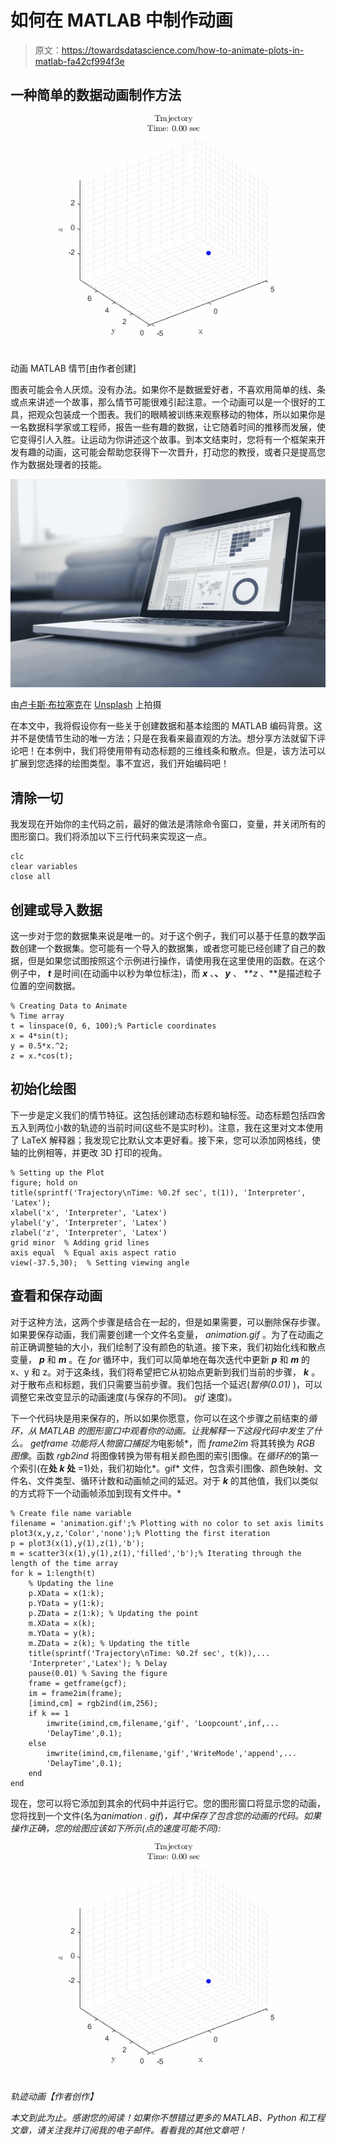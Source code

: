# 如何在 MATLAB 中制作动画

> 原文：<https://towardsdatascience.com/how-to-animate-plots-in-matlab-fa42cf994f3e>

## 一种简单的数据动画制作方法

![](img/cb19159c56398e245581b75d610175d1.png)

动画 MATLAB 情节[由作者创建]

图表可能会令人厌烦。没有办法。如果你不是数据爱好者，不喜欢用简单的线、条或点来讲述一个故事，那么情节可能很难引起注意。一个动画可以是一个很好的工具，把观众包装成一个图表。我们的眼睛被训练来观察移动的物体，所以如果你是一名数据科学家或工程师，报告一些有趣的数据，让它随着时间的推移而发展，使它变得引人入胜。让运动为你讲述这个故事。到本文结束时，您将有一个框架来开发有趣的动画，这可能会帮助您获得下一次晋升，打动您的教授，或者只是提高您作为数据处理者的技能。

![](img/b299659d376b4781b5d93ae78351e8f3.png)

由[卢卡斯·布拉塞克](https://unsplash.com/@goumbik?utm_source=medium&utm_medium=referral)在 [Unsplash](https://unsplash.com?utm_source=medium&utm_medium=referral) 上拍摄

在本文中，我将假设你有一些关于创建数据和基本绘图的 MATLAB 编码背景。这并不是使情节生动的唯一方法；只是在我看来最直观的方法。想分享方法就留下评论吧！在本例中，我们将使用带有动态标题的三维线条和散点。但是，该方法可以扩展到您选择的绘图类型。事不宜迟，我们开始编码吧！

## 清除一切

我发现在开始你的主代码之前，最好的做法是清除命令窗口，变量，并关闭所有的图形窗口。我们将添加以下三行代码来实现这一点。

```
clc
clear variables
close all
```

## 创建或导入数据

这一步对于您的数据集来说是唯一的。对于这个例子，我们可以基于任意的数学函数创建一个数据集。您可能有一个导入的数据集，或者您可能已经创建了自己的数据，但是如果您试图按照这个示例进行操作，请使用我在这里使用的函数。在这个例子中， ***t*** 是时间(在动画中以秒为单位标注)，而 ***x*** 、**、 *y*** 、 ***z* 、**是描述粒子位置的空间数据。

```
% Creating Data to Animate
% Time array
t = linspace(0, 6, 100);% Particle coordinates
x = 4*sin(t);
y = 0.5*x.^2;
z = x.*cos(t);
```

## 初始化绘图

下一步是定义我们的情节特征。这包括创建动态标题和轴标签。动态标题包括四舍五入到两位小数的轨迹的当前时间(这些不是实时秒)。注意，我在这里对文本使用了 LaTeX 解释器；我发现它比默认文本更好看。接下来，您可以添加网格线，使轴的比例相等，并更改 3D 打印的视角。

```
% Setting up the Plot
figure; hold on
title(sprintf('Trajectory\nTime: %0.2f sec', t(1)), 'Interpreter', 'Latex');
xlabel('x', 'Interpreter', 'Latex')
ylabel('y', 'Interpreter', 'Latex')
zlabel('z', 'Interpreter', 'Latex')
grid minor  % Adding grid lines
axis equal  % Equal axis aspect ratio
view(-37.5,30);  % Setting viewing angle
```

## 查看和保存动画

对于这种方法，这两个步骤是结合在一起的，但是如果需要，可以删除保存步骤。如果要保存动画，我们需要创建一个文件名变量， *animation.gif* 。为了在动画之前正确调整轴的大小，我们绘制了没有颜色的轨道。接下来，我们初始化线和散点变量， ***p*** 和 ***m*** 。在 *for* 循环中，我们可以简单地在每次迭代中更新 ***p*** 和 ***m*** 的 x、y 和 z。对于这条线，我们将希望把它从初始点更新到我们当前的步骤， ***k*** 。对于散布点和标题，我们只需要当前步骤。我们包括一个延迟(*暂停(0.01)* )，可以调整它来改变显示的动画速度(与保存的不同)。 *gif* 速度)。

下一个代码块是用来保存的，所以如果你愿意，你可以在这个步骤之前结束的*循环，从 MATLAB 的图形窗口中观看你的动画。让我解释一下这段代码中发生了什么。 *getframe* 功能将人物窗口捕捉为*电影帧*，而 *frame2im* 将其转换为 *RGB 图像*。函数 *rgb2ind* 将图像转换为带有相关颜色图的索引图像。在*循环的*的第一个索引(在**处 *k* 处** =1)处，我们初始化*。gif* 文件，包含索引图像、颜色映射、文件名、文件类型、循环计数和动画帧之间的延迟。对于 ***k*** 的其他值，我们以类似的方式将下一个动画帧添加到现有文件中。*

```
% Create file name variable
filename = 'animation.gif';% Plotting with no color to set axis limits
plot3(x,y,z,'Color','none');% Plotting the first iteration
p = plot3(x(1),y(1),z(1),'b');
m = scatter3(x(1),y(1),z(1),'filled','b');% Iterating through the length of the time array
for k = 1:length(t)
    % Updating the line
    p.XData = x(1:k);
    p.YData = y(1:k);
    p.ZData = z(1:k); % Updating the point
    m.XData = x(k); 
    m.YData = y(k);
    m.ZData = z(k); % Updating the title
    title(sprintf('Trajectory\nTime: %0.2f sec', t(k)),...
    'Interpreter','Latex'); % Delay
    pause(0.01) % Saving the figure
    frame = getframe(gcf);
    im = frame2im(frame);
    [imind,cm] = rgb2ind(im,256);
    if k == 1
        imwrite(imind,cm,filename,'gif', 'Loopcount',inf,...
        'DelayTime',0.1);
    else
        imwrite(imind,cm,filename,'gif','WriteMode','append',...
        'DelayTime',0.1);
    end
end
```

现在，您可以将它添加到其余的代码中并运行它。您的图形窗口将显示您的动画，您将找到一个文件(名为*animation . gif*)*，其中保存了包含您的动画的代码。如果操作正确，您的绘图应该如下所示(点的速度可能不同):*

*![](img/cb19159c56398e245581b75d610175d1.png)*

*轨迹动画【作者创作】*

*本文到此为止。感谢您的阅读！如果你不想错过更多的 MATLAB、Python 和工程文章，请关注我并订阅我的电子邮件。看看我的其他文章吧！*